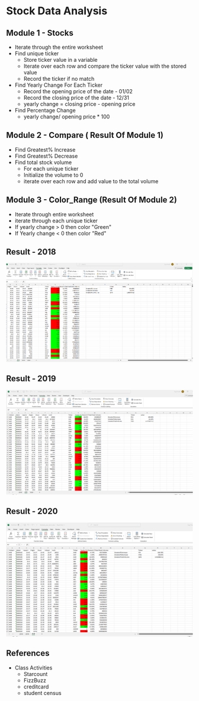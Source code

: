 # Stock Data Analysis

## Module 1 - Stocks

 * Iterate through the entire worksheet
 * Find unique ticker
     * Store ticker value in a variable 
     * Iterate over each row and compare the ticker value with the stored value
     * Record the ticker if no match
 * Find Yearly Change For Each Ticker
     * Record the opening price of the date - 01/02
     * Record the closing price of the date - 12/31
     * yearly change = closing price - opening price
 * Find Percentage Change
     * yearly change/ opening price * 100
            
 ## Module 2 - Compare ( Result Of Module 1)

 * Find Greatest% Increase
 * Find Greatest% Decrease
 * Find total stock volume
      * For each unique ticker
      * Initialize the volume to 0
      * iterate over each row and add value to the total volume
         
## Module 3 - Color_Range (Result Of Module 2)

 * Iterate through entire worksheet
 * iterate through each unique ticker
 * If yearly change > 0 then color "Green"
 * If Yearly change < 0 then color "Red"

## Result - 2018 

  ![2018 results](2018-screenshot.png)

## Result - 2019

  ![2019 results](2019-screenshot.png)
      
## Result - 2020

  ![2020 results](2020-screenshot.png)
     
## References

  * Class Activities
      * Starcount
      * FizzBuzz
      * creditcard
      * student census
        
        

